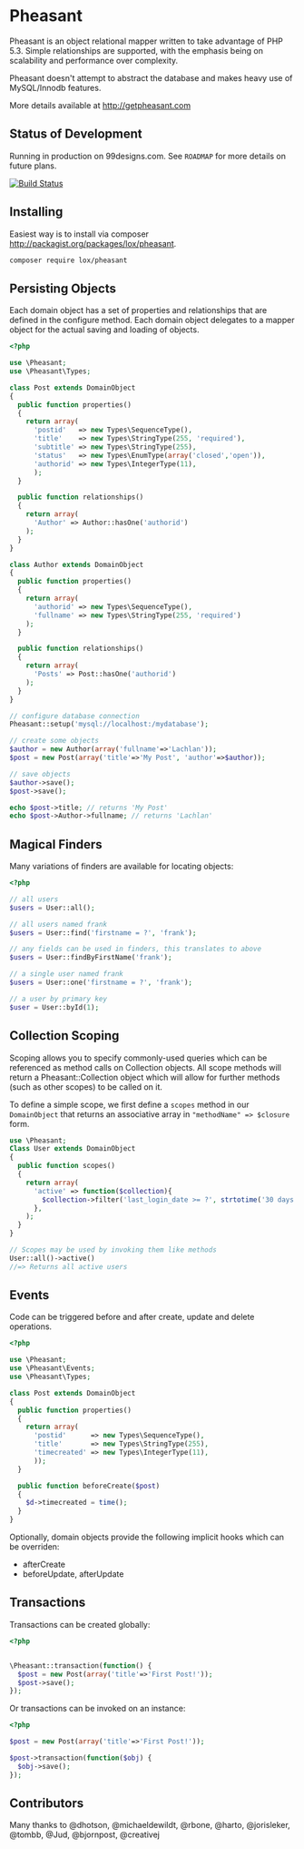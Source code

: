 Pheasant
=======================================

Pheasant is an object relational mapper written to take advantage of PHP 5.3. Simple relationships
are supported, with the emphasis being on scalability and performance over complexity.

Pheasant doesn't attempt to abstract the database and makes heavy use of
MySQL/Innodb features.

More details available at http://getpheasant.com

Status of Development
---------------------------------

Running in production on 99designs.com. See `ROADMAP` for more details on future plans.

[![Build Status](https://travis-ci.org/judsonco/pheasant.svg?branch=master)](https://travis-ci.org/judsonco/pheasant)

Installing
---------------------------------

Easiest way is to install via composer http://packagist.org/packages/lox/pheasant.

```sh
composer require lox/pheasant
```

Persisting Objects
---------------------------------

Each domain object has a set of properties and relationships that are defined in the
configure method. Each domain object delegates to a mapper object for the actual saving
and loading of objects.

```php
<?php

use \Pheasant;
use \Pheasant\Types;

class Post extends DomainObject
{
  public function properties()
  {
    return array(
      'postid'   => new Types\SequenceType(),
      'title'    => new Types\StringType(255, 'required'),
      'subtitle' => new Types\StringType(255),
      'status'   => new Types\EnumType(array('closed','open')),
      'authorid' => new Types\IntegerType(11),
      );
  }

  public function relationships()
  {
    return array(
      'Author' => Author::hasOne('authorid')
    );
  }
}

class Author extends DomainObject
{
  public function properties()
  {
    return array(
      'authorid' => new Types\SequenceType(),
      'fullname' => new Types\StringType(255, 'required')
    );
  }

  public function relationships()
  {
    return array(
      'Posts' => Post::hasOne('authorid')
    );
  }
}

// configure database connection
Pheasant::setup('mysql://localhost:/mydatabase');

// create some objects
$author = new Author(array('fullname'=>'Lachlan'));
$post = new Post(array('title'=>'My Post', 'author'=>$author));

// save objects
$author->save();
$post->save();

echo $post->title; // returns 'My Post'
echo $post->Author->fullname; // returns 'Lachlan'
```

Magical Finders
---------------------------------

Many variations of finders are available for locating objects:

```php
<?php

// all users
$users = User::all();

// all users named frank
$users = User::find('firstname = ?', 'frank');

// any fields can be used in finders, this translates to above
$users = User::findByFirstName('frank');

// a single user named frank
$users = User::one('firstname = ?', 'frank');

// a user by primary key
$user = User::byId(1);

```

Collection Scoping
------------------------------------
Scoping allows you to specify commonly-used queries which can be referenced as method calls on Collection objects. All scope methods will return a Pheasant::Collection object which will allow for further methods (such as other scopes) to be called on it.

To define a simple scope, we first define a `scopes` method in our `DomainObject` that returns an associative array in `"methodName" => $closure` form.

```php
use \Pheasant;
Class User extends DomainObject
{
  public function scopes()
  {
    return array(
      'active' => function($collection){
        $collection->filter('last_login_date >= ?', strtotime('30 days ago'));
      },
    );
  }
}

// Scopes may be used by invoking them like methods
User::all()->active()
//=> Returns all active users
```

Events
---------------------------------

Code can be triggered before and after create, update and delete operations.

```php
<?php

use \Pheasant;
use \Pheasant\Events;
use \Pheasant\Types;

class Post extends DomainObject
{
  public function properties()
  {
    return array(
      'postid'      => new Types\SequenceType(),
      'title'       => new Types\StringType(255),
      'timecreated' => new Types\IntegerType(11),
      ));
  }

  public function beforeCreate($post)
  {
    $d->timecreated = time();
  }
}
```

Optionally, domain objects provide the following implicit hooks which can be overriden:

- afterCreate
- beforeUpdate, afterUpdate

Transactions
------------------------------------

Transactions can be created globally:

```php
<?php


\Pheasant::transaction(function() {
  $post = new Post(array('title'=>'First Post!'));
  $post->save();
});

```

Or transactions can be invoked on an instance:

```php
<?php

$post = new Post(array('title'=>'First Post!'));

$post->transaction(function($obj) {
  $obj->save();
});

```

Contributors
------------

Many thanks to @dhotson, @michaeldewildt, @rbone, @harto, @jorisleker, @tombb, @Jud, @bjornpost, @creativej
